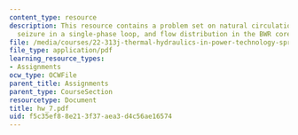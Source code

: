 ```yaml
---
content_type: resource
description: This resource contains a problem set on natural circulation BWR, pump
  seizure in a single-phase loop, and flow distribution in the BWR core.
file: /media/courses/22-313j-thermal-hydraulics-in-power-technology-spring-2007/f5c35ef88e213f37aea3d4c56ae16574_hw_7.pdf
file_type: application/pdf
learning_resource_types:
- Assignments
ocw_type: OCWFile
parent_title: Assignments
parent_type: CourseSection
resourcetype: Document
title: hw_7.pdf
uid: f5c35ef8-8e21-3f37-aea3-d4c56ae16574
---
```

